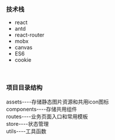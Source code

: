 
### 技术栈

 - react
 - antd
 - react-router
 - mobx
 - canvas
 - ES6
 - cookie
<br/>

### 项目目录结构


assets----存储静态图片资源和共用icon图标<br/>
components----存储共用组件<br/>
routes----业务页面入口和常用模板<br/> 
store----状态管理<br/>
utils----工具函数<br/>
<br/>